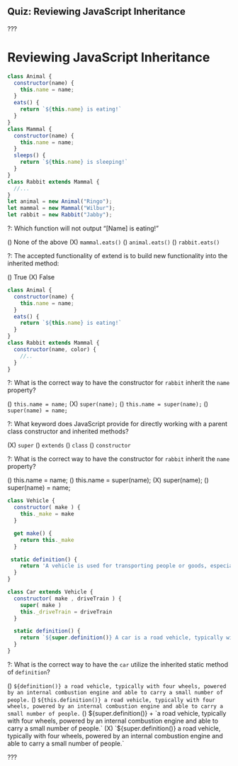 ## Quiz: Reviewing JavaScript Inheritance

???

# Reviewing JavaScript Inheritance

``` javascript
class Animal {
  constructor(name) {
    this.name = name;
  }
  eats() {
    return `${this.name} is eating!`
  }
}
class Mammal {
  constructor(name) {
    this.name = name;
  }
  sleeps() {
    return `${this.name} is sleeping!`
  }
}
class Rabbit extends Mammal {
  //...
} 
let animal = new Animal("Ringo");
let mammal = new Mammal("Wilbur");
let rabbit = new Rabbit("Jabby");
```

?: Which function will not output “[Name] is eating!”

() None of the above
(X) `mammal.eats()`
() `animal.eats()`
() `rabbit.eats()`

?: The accepted functionality of extend is to build new functionality into the inherited method:

() True
(X) False

```javascript
class Animal {
  constructor(name) {
    this.name = name;
  }
  eats() {
    return `${this.name} is eating!`
  }
}
class Rabbit extends Mammal {
  constructor(name, color) {
    //..
  }
}
```

?: What is the correct way to have the constructor for `rabbit` inherit the `name` property?

() `this.name = name;`
(X) `super(name);`
() `this.name = super(name);`
() `super(name) = name;`

?: What keyword does JavaScript provide for directly working with a parent class constructor and inherited methods?

(X) `super`
() `extends`
() `class`
() `constructor`

?: What is the correct way to have the constructor for `rabbit` inherit the `name` property?

() this.name = name;
() this.name = super(name);
(X) super(name);
() super(name) = name;

```javascript
class Vehicle {
  constructor( make ) {
    this._make = make
  }

  get make() {
    return this._make
  }

 static definition() {
    return 'A vehicle is used for transporting people or goods, especially on land.'
  }
}

class Car extends Vehicle {
  constructor( make , driveTrain ) {
    super( make )
    this._driveTrain = driveTrain
  }

  static definition() {
    return `${super.definition()} A car is a road vehicle, typically with four wheels, powered by an internal combustion engine and able to carry a small number of people.`
  }
}
```

?: What is the correct way to have the `car` utilize the inherited static method of `definition`?

() `${definition()} a road vehicle, typically with four wheels, powered by an internal combustion engine and able to carry a small number of people.`
() `${this.definition()} a road vehicle, typically with four wheels, powered by an internal combustion engine and able to carry a small number of people.`
() ${super.definition()} + `a road vehicle, typically with four wheels, powered by an internal combustion engine and able to carry a small number of people.`
(X) `${super.definition()} a road vehicle, typically with four wheels, powered by an internal combustion engine and able to carry a small number of people.`

???
